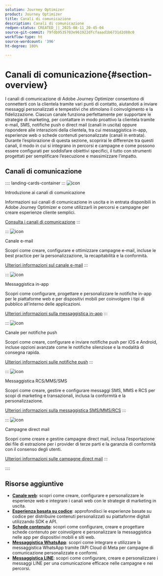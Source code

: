 ```yaml
---
solution: Journey Optimizer
product: Journey Optimizer
title: Canali di comunicazione
description: Canali di comunicazione
redpen-status: CREATED_||_2025-08-11_20-45-04
source-git-commit: 79fdb9535703e961922dfcfaaad1b6731d2d88c0
workflow-type: ht
source-wordcount: '396'
ht-degree: 100%

---
```



# Canali di comunicazione{#section-overview}

I canali di comunicazione di Adobe Journey Optimizer consentono di connetterti con la clientela tramite vari punti di contatto, aiutandoti a inviare messaggi personalizzati e tempestivi che stimolano il coinvolgimento e la fidelizzazione. Ciascun canale funziona perfettamente per supportare le strategie di marketing, per contattare in modo proattivo la clientela tramite e-mail, SMS, notifiche push o direct mail (canali in uscita) oppure rispondere alle interazioni della clientela, tra cui messaggistica in-app, esperienze web o schede contenuti personalizzate (canali in entrata). Durante l’esplorazione di questa sezione, scoprirai le differenze tra questi canali, il modo in cui si integrano in percorsi e campagne e come possono essere configurati per soddisfare obiettivi specifici, il tutto con strumenti progettati per semplificare l’esecuzione e massimizzare l’impatto.

## Canali di comunicazione

:::: landing-cards-container
:::
![icon](https://cdn.experienceleague.adobe.com/icons/book.svg)

Introduzione ai canali di comunicazione

Informazioni sui canali di comunicazione in uscita e in entrata disponibili in Adobe Journey Optimizer e come utilizzarli in percorsi e campagne per creare esperienze cliente semplici.

[Consulta i canali di comunicazione](../using/channels/gs-channels.md)
:::

:::
![icon](https://cdn.experienceleague.adobe.com/icons/envelope.svg)

Canale e-mail

Scopri come creare, configurare e ottimizzare campagne e-mail, incluse le best practice per la personalizzazione, la recapitabilità e la conformità.

[Ulteriori informazioni sul canale e-mail](email-landing-page.md)
:::

:::
![icon](https://cdn.experienceleague.adobe.com/icons/mobile.svg)

Messaggistica in-app

Scopri come configurare, progettare e personalizzare le notifiche in-app per le piattaforme web e per dispositivi mobili per coinvolgere i tipi di pubblico all’interno delle applicazioni.

[Ulteriori informazioni sulla messaggistica in-app](in-app-landing-page.md)
:::

:::
![icon](https://cdn.experienceleague.adobe.com/icons/bell.svg)

Canale per notifiche push

Scopri come creare, configurare e inviare notifiche push per iOS e Android, incluse opzioni avanzate come le notifiche silenziose e la modalità di consegna rapida.

[Ulteriori informazioni sulle notifiche push](push-landing-page.md)
:::

:::
![icon](https://cdn.experienceleague.adobe.com/icons/comment-dots.svg)

Messaggistica RCS/MMS/SMS

Scopri come creare, gestire e configurare messaggi SMS, MMS e RCS per scopi di marketing e transazionali, inclusa la conformità e la personalizzazione.

[Ulteriori informazioni sulla messaggistica SMS/MMS/RCS](sms-landing-page.md)
:::

:::
![icon](https://cdn.experienceleague.adobe.com/icons/mail-bulk.svg)

Campagne direct mail

Scopri come creare e gestire campagne direct mail, inclusa l’esportazione dei file di estrazione per i provider di terze parti e la garanzia di conformità con il consenso degli utenti.

[Ulteriori informazioni sulle campagne direct mail](direct-mail-landing-page.md)
:::

::::


## Risorse aggiuntive

- **[Canale web](web-landing-page.md)**: scopri come creare, configurare e personalizzare le esperienze web e integrare i canali web con le strategie di marketing in uscita.
- **[Esperienza basata su codice](code-based-experience-landing-page.md)**: approfondisci le esperienze basate su codice per distribuire contenuti personalizzati su piattaforme digitali utilizzando SDK e API.
- **[Schede contenuto](content-card-landing-page.md)**: scopri come configurare, creare e progettare schede contenuto per coinvolgere e personalizzare la messaggistica nelle app per dispositivi mobili e siti web.
- **[Messaggistica WhatsApp](whatsapp-landing-page.md)**: scopri come integrare e utilizzare la messaggistica WhatsApp tramite l’API Cloud di Meta per campagne di comunicazione personalizzate e conformi.
- **[Messaggistica LINE](line-landing-page.md)**: scopri come configurare, creare e personalizzare i messaggi LINE per una comunicazione efficace nelle campagne e nei percorsi.
